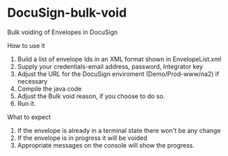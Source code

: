 DocuSign-bulk-void
==================

Bulk voiding of Envelopes in DocuSign

How to use it
1. Build a list of envelope Ids in an XML format shown in EnvelopeList.xml
2. Supply your credentials-email address, password, Integrator key
3. Adjust the URL for the DocuSign enviroment (Demo/Prod-www/na2) if necessary
4. Compile the java code
5. Adjust the Bulk void reason, if you choose to do so.
6. Run it.


What to expect
1. If the envelope is already in a terminal state there won't be any change
2. If the envelope is in progress it will be voided
3. Appropriate messages on the console will show the progress.


